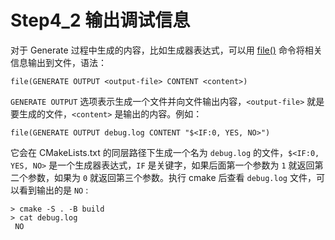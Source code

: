 # Step4_2 输出调试信息

对于 Generate 过程中生成的内容，比如生成器表达式，可以用 [file()](https://cmake.org/cmake/help/latest/command/file.html) 命令将相关信息输出到文件，语法：

```
file(GENERATE OUTPUT <output-file> CONTENT <content>)
```

`GENERATE OUTPUT` 选项表示生成一个文件并向文件输出内容，`<output-file>` 就是要生成的文件，`<content>` 是输出的内容。例如：

```
file(GENERATE OUTPUT debug.log CONTENT "$<IF:0, YES, NO>")
```

它会在 CMakeLists.txt 的同层路径下生成一个名为 `debug.log` 的文件，`$<IF:0, YES, NO>` 是一个生成器表达式，`IF` 是关键字，如果后面第一个参数为 `1` 就返回第二个参数，如果为 `0` 就返回第三个参数。执行 cmake 后查看 `debug.log` 文件，可以看到输出的是 `NO` :

```
> cmake -S . -B build
> cat debug.log 
 NO
```
